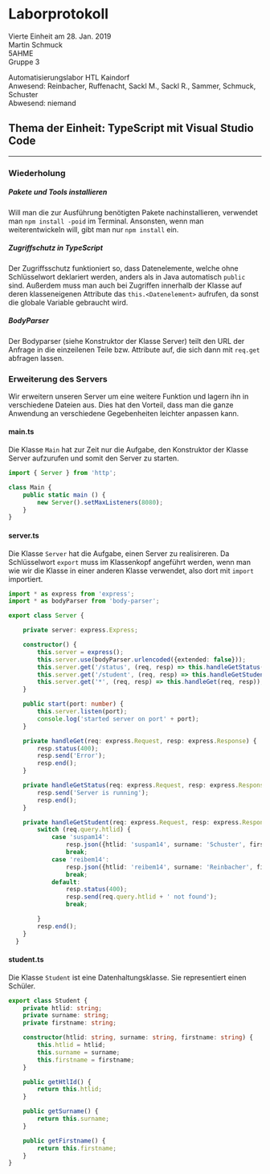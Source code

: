 
# Laborprotokoll  
Vierte Einheit am 28. Jan. 2019  
Martin Schmuck  
5AHME  
Gruppe 3

Automatisierungslabor HTL Kaindorf  
Anwesend: Reinbacher, Ruffenacht, Sackl M., Sackl R., Sammer, Schmuck, Schuster  
Abwesend: niemand  

## Thema der Einheit: TypeScript mit Visual Studio Code
________
### Wiederholung  
##### Pakete und Tools installieren  
Will man die zur Ausführung benötigten Pakete nachinstallieren, verwendet man `npm install -poid` im Terminal. Ansonsten, wenn man weiterentwickeln will, gibt man nur `npm install` ein.  
  
##### Zugriffschutz in TypeScript  
Der Zugriffsschutz funktioniert so, dass Datenelemente, welche ohne Schlüsselwort deklariert werden, anders als in Java automatisch `public` sind. Außerdem muss man auch bei Zugriffen innerhalb der Klasse auf deren klasseneigenen Attribute das `this.<Datenelement>` aufrufen, da sonst die globale Variable gebraucht wird.  

##### BodyParser
Der Bodyparser (siehe Konstruktor der Klasse Server) teilt den URL der Anfrage in die einzeilenen Teile bzw. Attribute auf, die sich dann mit `req.get` abfragen lassen.


### Erweiterung des Servers 
Wir erweitern unseren Server um eine weitere Funktion und lagern ihn in verschiedene Dateien aus. Dies hat den Vorteil, dass man die ganze Anwendung an verschiedene Gegebenheiten leichter anpassen kann. 

#### main.ts  
Die Klasse `Main` hat zur Zeit nur die Aufgabe, den Konstruktor der Klasse Server aufzurufen und somit den Server zu starten.
```typescript
import { Server } from 'http';

class Main {
    public static main () {
        new Server().setMaxListeners(8080);
    }
}


```  

#### server.ts  
Die Klasse `Server` hat die Aufgabe, einen Server zu realisireren. Da Schlüsselwort `export` muss im Klassenkopf angeführt werden, wenn man wie wir die Klasse in einer anderen Klasse verwendet, also dort mit `import` importiert.  
```typescript
import * as express from 'express';
import * as bodyParser from 'body-parser';

export class Server {

    private server: express.Express;

    constructor() {
        this.server = express();
        this.server.use(bodyParser.urlencoded({extended: false}));
        this.server.get('/status', (req, resp) => this.handleGetStatus(req, resp));
        this.server.get('/student', (req, resp) => this.handleGetStudent(req, resp));
        this.server.get('*', (req, resp) => this.handleGet(req, resp));
    }

    public start(port: number) {
        this.server.listen(port);
        console.log('started server on port' + port);
    }

    private handleGet(req: express.Request, resp: express.Response) {
        resp.status(400);
        resp.send('Error');
        resp.end();
    }

    private handleGetStatus(req: express.Request, resp: express.Response) {
        resp.send('Server is running');
        resp.end();
    }

    private handleGetStudent(req: express.Request, resp: express.Response) {
        switch (req.query.htlid) {
            case 'suspam14':
                resp.json({htlid: 'suspam14', surname: 'Schuster', firstname: 'Patrick'});
                break;
            case 'reibem14':
                resp.json({htlid: 'reibem14', surname: 'Reinbacher', firstname: 'Bernhard'});
                break;
            default:
                resp.status(400);
                resp.send(req.query.htlid + ' not found');
                break;

        }
        resp.end();
    }
  }

``` 

#### student.ts  
Die Klasse `Student` ist eine Datenhaltungsklasse. Sie representiert einen Schüler.
```typescript
export class Student {
    private htlid: string;
    private surname: string;
    private firstname: string;

    constructor(htlid: string, surname: string, firstname: string) {
        this.htlid = htlid;
        this.surname = surname;
        this.firstname = firstname;
    }

    public getHtlId() {
        return this.htlid;
    }

    public getSurname() {
        return this.surname;
    }

    public getFirstname() {
        return this.firstname;
    }
}

```  
